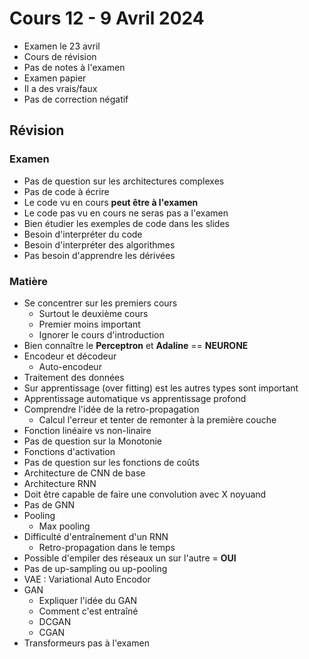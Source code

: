 # Cours 12 - 9 Avril 2024
- Examen le 23 avril
- Cours de révision
- Pas de notes à l'examen
- Examen papier
- Il a des vrais/faux
- Pas de correction négatif

## Révision

### Examen
- Pas de question sur les architectures complexes
- Pas de code à écrire
- Le code vu en cours **peut être à l'examen**
- Le code pas vu en cours ne seras pas a l'examen
- Bien étudier les exemples de code dans les slides
- Besoin d'interpréter du code
- Besoin d'interpréter des algorithmes
- Pas besoin d'apprendre les dérivées

### Matière
- Se concentrer sur les premiers cours
  - Surtout le deuxième cours
  - Premier moins important
  - Ignorer le cours d'introduction
- Bien connaître le **Perceptron** et **Adaline** =­= **NEURONE**
- Encodeur et décodeur
  - Auto-encodeur 
- Traitement des données
- Sur apprentissage (over fitting) est les autres types sont important
- Apprentissage automatique vs apprentissage profond
- Comprendre l'idée de la retro-propagation
  - Calcul l'erreur et tenter de remonter à la première couche
- Fonction linéaire vs non-linaire
- Pas de question sur la Monotonie
- Fonctions d'activation
- Pas de question sur les fonctions de coûts
- Architecture de CNN de base
- Architecture RNN
- Doit être capable de faire une convolution avec X noyuand
- Pas de GNN
- Pooling
  - Max pooling
- Difficulté d'entraînement d'un RNN
  - Retro-propagation dans le temps
- Possible d'empiler des réseaux un sur l'autre = **OUI**
- Pas de up-sampling ou up-pooling
- VAE : Variational Auto Encodor
- GAN
  - Expliquer l'idée du GAN
  - Comment c'est entraîné
  - DCGAN
  - CGAN 
- Transformeurs pas à l'examen
